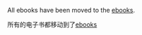 All ebooks have been moved to the [ebooks](https://github.com/smallnest/ebooks).

所有的电子书都移动到了[ebooks](https://github.com/smallnest/ebooks)